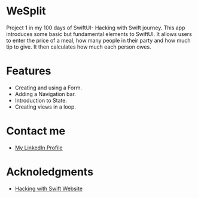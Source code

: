 # WeSplit 
Project 1 in my 100 days of SwiftUI- Hacking with Swift journey. This app introduces some basic but fundamental elements to SwiftUI. It allows users to enter the price of a meal, how many people in their party and how much tip to give. It then calculates how much each person owes.
# Features
- Creating and using a Form.
- Adding a Navigation bar.
- Introduction to State.
- Creating views in a loop.
# Contact me
- [My LinkedIn Profile](https://www.linkedin.com/in/grace-couch-b67786334/) 
# Acknoledgments
- [Hacking with Swift Website](https://www.hackingwithswift.com)
